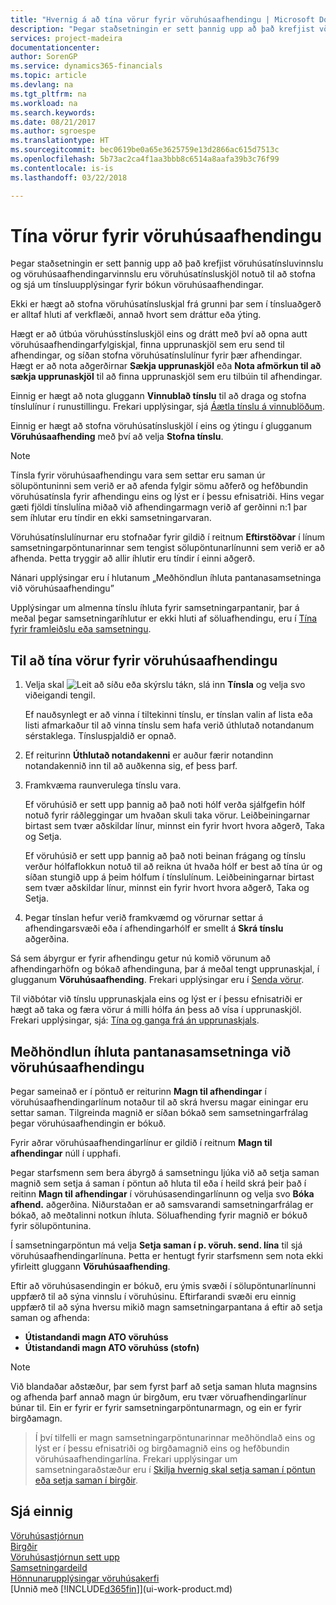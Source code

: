```yaml
---
title: "Hvernig á að tína vörur fyrir vöruhúsaafhendingu | Microsoft Docs"
description: "Þegar staðsetningin er sett þannig upp að það krefjist vöruhúsatínsluvinnslu og vöruhúsaafhendingarvinnslu eru vöruhúsatínsluskjöl notuð til að stofna og sjá um tínsluupplýsingar fyrir bókun vöruhúsaafhendingar."
services: project-madeira
documentationcenter: 
author: SorenGP
ms.service: dynamics365-financials
ms.topic: article
ms.devlang: na
ms.tgt_pltfrm: na
ms.workload: na
ms.search.keywords: 
ms.date: 08/21/2017
ms.author: sgroespe
ms.translationtype: HT
ms.sourcegitcommit: bec0619be0a65e3625759e13d2866ac615d7513c
ms.openlocfilehash: 5b73ac2ca4f1aa3bbb8c6514a8aafa39b3c76f99
ms.contentlocale: is-is
ms.lasthandoff: 03/22/2018

---
```

# <a name="pick-items-for-warehouse-shipment"></a>Tína vörur fyrir vöruhúsaafhendingu
Þegar staðsetningin er sett þannig upp að það krefjist vöruhúsatínsluvinnslu og vöruhúsaafhendingarvinnslu eru vöruhúsatínsluskjöl notuð til að stofna og sjá um tínsluupplýsingar fyrir bókun vöruhúsaafhendingar.  

Ekki er hægt að stofna vöruhúsatínsluskjal frá grunni þar sem í tínsluaðgerð er alltaf hluti af verkflæði, annað hvort sem dráttur eða ýting.  

Hægt er að útbúa vöruhússtínsluskjöl eins og drátt með því að opna autt vöruhúsaafhendingarfylgiskjal, finna upprunaskjöl sem eru send til afhendingar, og síðan stofna vöruhúsatínslulínur fyrir þær afhendingar. Hægt er að nota aðgerðirnar **Sækja upprunaskjöl** eða **Nota afmörkun til að sækja upprunaskjöl** til að finna upprunaskjöl sem eru tilbúin til afhendingar.

Einnig er hægt að nota gluggann **Vinnublað tínslu** til að draga og stofna tínslulínur í runustillingu. Frekari upplýsingar, sjá [Áætla tínslu á vinnublöðum](warehouse-how-to-plan-picks-in-worksheets.md).  

Einnig er hægt að stofna vöruhúsatínsluskjöl í eins og ýtingu í glugganum **Vöruhúsaafhending** með því að velja **Stofna tínslu**.  

> [!NOTE]  
>  Tínsla fyrir vöruhúsaafhendingu vara sem settar eru saman úr sölupöntuninni sem verið er að afenda fylgir sömu aðferð og hefðbundin vöruhúsatínsla fyrir afhendingu eins og lýst er í þessu efnisatriði. Hins vegar gæti fjöldi tínslulína miðað við afhendingarmagn verið af gerðinni n:1 þar sem íhlutar eru tíndir en ekki samsetningarvaran.  
>   
>  Vöruhúsatínslulínurnar eru stofnaðar fyrir gildið í reitnum **Eftirstöðvar** í línum samsetningarpöntunarinnar sem tengist sölupöntunarlínunni sem verið er að afhenda. Þetta tryggir að allir íhlutir eru tíndir í einni aðgerð.  
>   
>  Nánari upplýsingar eru í hlutanum „Meðhöndlun íhluta pantanasamsetninga við vöruhúsaafhendingu”   
>   
>  Upplýsingar um almenna tínslu íhluta fyrir samsetningarpantanir, þar á meðal þegar samsetningaríhlutur er ekki hluti af söluafhendingu, eru í [Tína fyrir framleiðslu eða samsetningu](warehouse-how-to-pick-for-production.md).  

## <a name="to-pick-items-for-warehouse-shipment"></a>Til að tína vörur fyrir vöruhúsaafhendingu  
1.  Velja skal ![Leit að síðu eða skýrslu](media/ui-search/search_small.png "Leit að síðu eða skýrslu táknið") tákn, slá inn **Tínsla** og velja svo viðeigandi tengil.  

    Ef nauðsynlegt er að vinna í tiltekinni tínslu, er tínslan valin af lista eða listi afmarkaður til að vinna tínslu sem hafa verið úthlutað notandanum sérstaklega. Tínsluspjaldið er opnað.  
2.  Ef reiturinn **Úthlutað notandakenni** er auður færir notandinn notandakennið inn til að auðkenna sig, ef þess þarf.  
3.  Framkvæma raunverulega tínslu vara.  

    Ef vöruhúsið er sett upp þannig að það noti hólf verða sjálfgefin hólf notuð fyrir ráðleggingar um hvaðan skuli taka vörur. Leiðbeiningarnar birtast sem tvær aðskildar línur, minnst ein fyrir hvort hvora aðgerð, Taka og Setja.  

    Ef vöruhúsið er sett upp þannig að það noti beinan frágang og tínslu verður hólfaflokkun notuð til að reikna út hvaða hólf er best að tína úr og síðan stungið upp á þeim hólfum í tínslulínum. Leiðbeiningarnar birtast sem tvær aðskildar línur, minnst ein fyrir hvort hvora aðgerð, Taka og Setja.  

4.  Þegar tínslan hefur verið framkvæmd og vörurnar settar á afhendingarsvæði eða í afhendingarhólf er smellt á **Skrá tínslu** aðgerðina.  

Sá sem ábyrgur er fyrir afhendingu getur nú komið vörunum að afhendingarhöfn og bókað afhendinguna, þar á meðal tengt upprunaskjal, í glugganum **Vöruhúsaafhending**. Frekari upplýsingar eru í [Senda vörur](warehouse-how-ship-items.md).   

Til viðbótar við tínslu upprunaskjala eins og lýst er í þessu efnisatriði er hægt að taka og færa vörur á milli hólfa án þess að vísa í upprunaskjöl. Frekari upplýsingar, sjá: [Tína og ganga frá án upprunaskjals](warehouse-how-to-create-put-aways-from-internal-put-aways.md).  

## <a name="handling-assemble-to-order-items-in-warehouse-shipments"></a>Meðhöndlun íhluta pantanasamsetninga við vöruhúsaafhendingu
Þegar sameinað er í pöntuð er reiturinn **Magn til afhendingar** í vöruhúsaafhendingarlínum notaður til að skrá hversu magar einingar eru settar saman. Tilgreinda magnið er síðan bókað sem samsetningarfrálag þegar vöruhúsaafhendingin er bókuð.

Fyrir aðrar vöruhúsaafhendingarlínur er gildið í reitnum **Magn til afhendingar** núll í upphafi.

Þegar starfsmenn sem bera ábyrgð á samsetningu ljúka við að setja saman magnið sem setja á saman í pöntun að hluta til eða í heild skrá þeir það í reitinn **Magn til afhendingar** í vöruhúsasendingarlínunn og velja svo **Bóka afhend.** aðgerðina. Niðurstaðan er að samsvarandi samsetningarfrálag er bókað, að meðtalinni notkun íhluta. Söluafhending fyrir magnið er bókuð fyrir sölupöntunina.

Í samsetningarpöntun má velja **Setja saman í p. vöruh. send. lína** til sjá vöruhúsaafhendingarlínuna. Þetta er hentugt fyrir starfsmenn sem nota ekki yfirleitt gluggann **Vöruhúsaafhending**.

Eftir að vöruhúsasendingin er bókuð, eru ýmis svæði í sölupöntunarlínunni uppfærð til að sýna vinnslu í vöruhúsinu. Eftirfarandi svæði eru einnig uppfærð til að sýna hversu mikið magn samsetningarpantana á eftir að setja saman og afhenda:

- **Útistandandi magn ATO vöruhúss**
- **Útistandandi magn ATO vöruhúss (stofn)**

> [!NOTE]
> Við blandaðar aðstæður, þar sem fyrst þarf að setja saman hluta magnsins og afhenda þarf annað magn úr birgðum, eru tvær vöruafhendingarlínur búnar til. Ein er fyrir er fyrir samsetningarpöntunarmagn, og ein er fyrir birgðamagn.

> Í því tilfelli er magn samsetningarpöntunarinnar meðhöndlað eins og lýst er í þessu efnisatriði og birgðamagnið eins og hefðbundin vöruhúsaafhendingarlína. Frekari upplýsingar um samsetningaraðstæður eru í [Skilja hvernig skal setja saman í pöntun eða setja saman í birgðir](assembly-assemble-to-order-or-assemble-to-stock.md).

## <a name="see-also"></a>Sjá einnig  
[Vöruhúsastjórnun](warehouse-manage-warehouse.md)  
[Birgðir](inventory-manage-inventory.md)  
[Vöruhúsastjórnun sett upp](warehouse-setup-warehouse.md)     
[Samsetningardeild](assembly-assemble-items.md)    
[Hönnunarupplýsingar vöruhúsakerfi](design-details-warehouse-management.md)  
[Unnið með [!INCLUDE[d365fin](includes/d365fin_md.md)]](ui-work-product.md)

